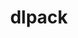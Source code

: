 ---
title: "dlpack"
layout: cache
categories: [package, develop]
meta: {"compilers": ["gcc@11.4.0"], "num_specs": 10, "num_specs_by_stack": {"hep": 10, "root": 10}, "oss": ["ubuntu22.04"], "platforms": ["linux"], "stacks": ["hep", "root"], "targets": ["x86_64_v3"], "versions": ["1.0"]}
spec_details: [{"compiler": "gcc@11.4.0", "hash": "5kikp6kpqx6rhdchveh3pohg4ipsiiow", "os": "ubuntu22.04", "platform": "linux", "size": "-", "stacks": ["hep", "root"], "target": "x86_64_v3", "variants": ["build_system=cmake", "build_type=Release", "generator=make", "~ipo"], "versions": ["1.0"]}, {"compiler": "gcc@11.4.0", "hash": "6souptb4a3vbbbeghjjf6znohhp6gbtd", "os": "ubuntu22.04", "platform": "linux", "size": "-", "stacks": ["hep", "root"], "target": "x86_64_v3", "variants": ["build_system=cmake", "build_type=Release", "generator=make", "~ipo"], "versions": ["1.0"]}, {"compiler": "gcc@11.4.0", "hash": "aq35xxr2w3htme2htmysvwbzuq4atulv", "os": "ubuntu22.04", "platform": "linux", "size": "-", "stacks": ["hep", "root"], "target": "x86_64_v3", "variants": ["build_system=cmake", "build_type=Release", "generator=make", "~ipo"], "versions": ["1.0"]}, {"compiler": "gcc@11.4.0", "hash": "ffcyvbtxrnpcufkppgqsqnkirfpjbwn6", "os": "ubuntu22.04", "platform": "linux", "size": "-", "stacks": ["hep", "root"], "target": "x86_64_v3", "variants": ["build_system=cmake", "build_type=Release", "generator=make", "~ipo"], "versions": ["1.0"]}, {"compiler": "gcc@11.4.0", "hash": "mebgykk6c7bnqmvj5qjjxxye3wrkgxt3", "os": "ubuntu22.04", "platform": "linux", "size": "-", "stacks": ["hep", "root"], "target": "x86_64_v3", "variants": ["build_system=cmake", "build_type=Release", "generator=make", "~ipo"], "versions": ["1.0"]}, {"compiler": "gcc@11.4.0", "hash": "mux7peqwridexxf3w6tsy5hejgrfikh2", "os": "ubuntu22.04", "platform": "linux", "size": "-", "stacks": ["hep", "root"], "target": "x86_64_v3", "variants": ["build_system=cmake", "build_type=Release", "generator=make", "~ipo"], "versions": ["1.0"]}, {"compiler": "gcc@11.4.0", "hash": "ricsnjoha4la662ao6rmofcqyyfsf654", "os": "ubuntu22.04", "platform": "linux", "size": "-", "stacks": ["hep", "root"], "target": "x86_64_v3", "variants": ["build_system=cmake", "build_type=Release", "generator=make", "~ipo"], "versions": ["1.0"]}, {"compiler": "gcc@11.4.0", "hash": "u75evmrqgtlsfpce6glrqt3e4m4jjz6k", "os": "ubuntu22.04", "platform": "linux", "size": "-", "stacks": ["hep", "root"], "target": "x86_64_v3", "variants": ["build_system=cmake", "build_type=Release", "generator=make", "~ipo"], "versions": ["1.0"]}, {"compiler": "gcc@11.4.0", "hash": "upn56idpz47mu3ve7ruccdpeehvyxsbj", "os": "ubuntu22.04", "platform": "linux", "size": "-", "stacks": ["hep", "root"], "target": "x86_64_v3", "variants": ["build_system=cmake", "build_type=Release", "generator=make", "~ipo"], "versions": ["1.0"]}, {"compiler": "gcc@11.4.0", "hash": "wsn45ykhtpoobfpvywxz7sfmyuvc5zjm", "os": "ubuntu22.04", "platform": "linux", "size": "-", "stacks": ["hep", "root"], "target": "x86_64_v3", "variants": ["build_system=cmake", "build_type=Release", "generator=make", "~ipo"], "versions": ["1.0"]}]
---